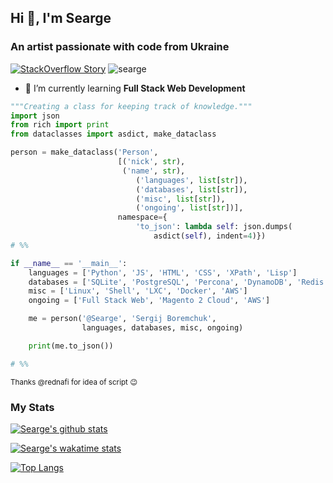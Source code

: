 ## Hi 👋, I'm Searge

### An artist passionate with code from Ukraine

<a href="https://stackoverflow.com/story/searge"><img src="https://img.shields.io/badge/stackoverflow-story-yellow?logo=stackoverflow" alt="StackOverflow Story" /></a> <img src="https://komarev.com/ghpvc/?username=searge&label=Profile%20views&color=0e75b6&style=flat" alt="searge" />

- 🌱 I’m currently learning **Full Stack Web Development**

```python
"""Creating a class for keeping track of knowledge."""
import json
from rich import print
from dataclasses import asdict, make_dataclass

person = make_dataclass('Person',
                        [('nick', str),
                         ('name', str),
                            ('languages', list[str]),
                            ('databases', list[str]),
                            ('misc', list[str]),
                            ('ongoing', list[str])],
                        namespace={
                            'to_json': lambda self: json.dumps(
                                asdict(self), indent=4)})
# %%

if __name__ == '__main__':
    languages = ['Python', 'JS', 'HTML', 'CSS', 'XPath', 'Lisp']
    databases = ['SQLite', 'PostgreSQL', 'Percona', 'DynamoDB', 'Redis']
    misc = ['Linux', 'Shell', 'LXC', 'Docker', 'AWS']
    ongoing = ['Full Stack Web', 'Magento 2 Cloud', 'AWS']

    me = person('@Searge', 'Sergij Boremchuk',
                languages, databases, misc, ongoing)

    print(me.to_json())

# %%

```
<sub>Thanks @rednafi for idea of script :wink:</sub>

### My Stats

[![Searge's github stats](https://github-readme-stats.vercel.app/api?username=searge&show_icons=true&theme=flag-india)](https://github.com/anuraghazra/github-readme-stats)

[![Searge's wakatime stats](https://github-readme-stats.vercel.app/api/wakatime?username=@Searge&layout=compact)](https://wakatime.com/@Searge)

[![Top Langs](https://github-readme-stats.vercel.app/api/top-langs/?username=searge&layout=compact)](https://github.com/anuraghazra/github-readme-stats)
